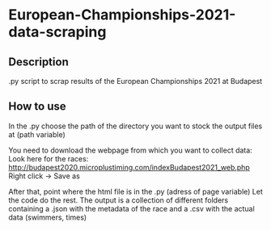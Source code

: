 # European-Championships-2021-data-scraping
## Description
.py script to scrap results of the European Championships 2021 at Budapest 

## How to use
In the .py choose the path of the directory you want to stock the output files at (path variable)

You need to download the webpage from which you want to collect data:
Look here for the races: http://budapest2020.microplustiming.com/indexBudapest2021_web.php
Right click -> Save as

After that, point where the html file is in the .py (adress of page variable)
Let the code do the rest.
The output is a collection of different folders containing a .json with the metadata of the race and a .csv with the actual data (swimmers, times)
